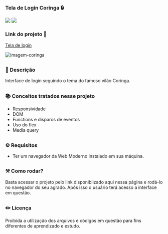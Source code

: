 ### Tela de Login Coringa 🔒

<div style="display: inline_block">

<img src="https://img.shields.io/badge/html5-%23E34F26.svg?style=for-the-badge&logo=html5&logoColor=white" />
<img src="https://img.shields.io/badge/css3-%231572B6.svg?style=for-the-badge&logo=css3&logoColor=white" />

### Link do projeto 🔗

<a href="https://26tassiofernandes.github.io/tela-de-login-coringa/" rel="external">Tela de login</a> <br>

<img src="https://github.com/26Tassiofernandes/tela-de-login-coringa/assets/86972667/0d6697c4-b46e-4136-b53e-2aed1772a543" alt=imagem-coringa> 

</div>

##

### 📜 Descrição 

Interface de login seguindo o tema do famoso vilão Coringa.

##

### 📚 Conceitos tratados nesse projeto

- Responsividade 
- DOM 
- Functions e disparos de eventos 
- Uso do flex 
- Media query

##

### ⚙ Requisitos

- Ter um navegador da Web Moderno instalado em sua máquina.

##

### ⚒️ Como rodar?

Basta acessar o projeto pelo link disponiblizado aqui nessa página e rodá-lo no navegador do seu agrado. Após isso
o usuário terá acesso a interface em questão.

##

### ✏️ Licença

Proibida a utilização dos arquivos e códigos em questão para fins diferentes de aprendizado e estudo.

##
